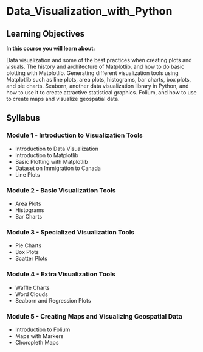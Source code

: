 # Data_Visualization_with_Python

## Learning Objectives
<b> In this course you will learn about:</b>

Data visualization and some of the best practices when creating plots and visuals.
The history and architecture of Matplotlib, and how to do basic plotting with Matplotlib.
Generating different visualization tools using Matplotlib such as line plots, area plots, histograms, bar charts, box plots, and pie charts.
Seaborn, another data visualization library in Python, and how to use it to create attractive statistical graphics.
Folium, and how to use to create maps and visualize geospatial data.


## Syllabus

### Module 1 - Introduction to Visualization Tools
- Introduction to Data Visualization
- Introduction to Matplotlib
- Basic Plotting with Matplotlib
- Dataset on Immigration to Canada
- Line Plots

### Module 2 - Basic Visualization Tools
- Area Plots
- Histograms
- Bar Charts

### Module 3 - Specialized Visualization Tools
- Pie Charts
- Box Plots
- Scatter Plots

### Module 4 - Extra Visualization Tools
- Waffle Charts
- Word Clouds
- Seaborn and Regression Plots

### Module 5 - Creating Maps and Visualizing Geospatial Data
- Introduction to Folium
- Maps with Markers 
- Choropleth Maps
